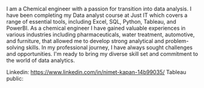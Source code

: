 I am a Chemical engineer with a passion for transition into data analysis. I have been completing my Data analyst course at Just IT which covers a range of essential tools, including Excel, SQL, Python, Tableau, and PowerBI. 
As a chemical engineer I have gained valuable experiences in various industries including pharmaceuticals, water treatment, automotive, and furniture, that allowed me to develop strong analytical and problem-solving skills.
In my professional journey, I have always sought challenges and opportunities. I'm ready to bring my diverse skill set and commitment to the world of data analytics.

Linkedin: https://www.linkedin.com/in/nimet-kapan-14b99035/
Tableau public: 


